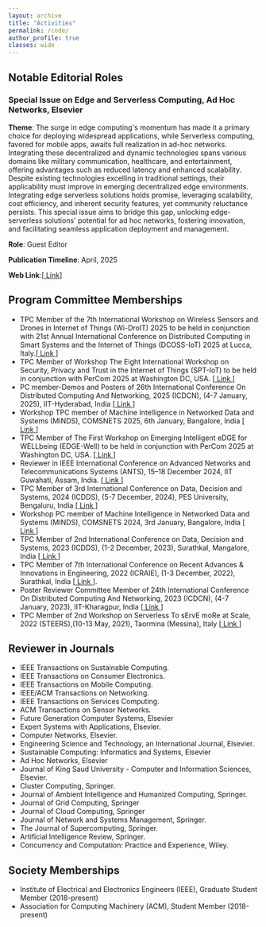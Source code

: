 ```yaml
---
layout: archive
title: "Activities"
permalink: /code/
author_profile: true
classes: wide
---
```

## Notable Editorial Roles
### Special Issue on Edge and Serverless Computing, Ad Hoc Networks, Elsevier 
 **Theme**: The surge in edge computing's momentum has made it a primary choice for deploying widespread applications, while Serverless computing, favored for mobile apps, awaits full realization in ad-hoc networks. Integrating these decentralized and dynamic technologies spans various domains like military communication, healthcare, and entertainment, offering advantages such as reduced latency and enhanced scalability. Despite existing technologies excelling in traditional settings, their applicability must improve in emerging decentralized edge environments. Integrating edge serverless solutions holds promise, leveraging scalability, cost efficiency, and inherent security features, yet community reluctance persists. This special issue aims to bridge this gap, unlocking edge-serverless solutions' potential for ad hoc networks, fostering innovation, and facilitating seamless application deployment and management.

**Role**: Guest Editor

**Publication Timeline**: April, 2025

**Web Link**:[<a href="https://www.sciencedirect.com/journal/ad-hoc-networks/about/call-for-papers#special-issue-on-edge-and-serverless-computing"> Link</a>]

## Program Committee Memberships
<ul>
	<li> 
		TPC Member of the 7th International Workshop on Wireless Sensors and Drones in Internet of Things (Wi-DroIT) 2025 to be held in conjunction with 21st Annual International Conference on Distributed Computing in Smart Systems and the Internet of Things (DCOSS-IoT) 2025 at Lucca, Italy.[<a href="https://widroit2025.github.io/"> Link </a>] 
	</li>
	<li>
		TPC Member of Workshop The Eight International Workshop on Security, Privacy and Trust in the Internet of Things (SPT-IoT) to be held in conjunction with PerCom 2025 at Washington DC, USA. [<a href="https://sites.google.com/view/spt-iot-2025"> Link </a>]
	</li>
	<li>
		PC member-Demos and Posters of 26th International Conference On Distributed Computing And Networking, 2025 (ICDCN), (4-7 January, 2025), IIT-Hyderabad, India [<a href="https://cse.iith.ac.in/icdcn-2025/call_for_poster.html/"> Link </a>]
	</li>
	<li>
		Workshop TPC member of Machine Intelligence in Networked Data and Systems (MINDS), COMSNETS 2025, 6th January, Bangalore, India [<a href="https://www.comsnets.org/minds_workshop.html"> Link </a>]
	</li>	
	<li>
		TPC Member of The First Workshop on Emerging Intelligent eDGE for WELLbeing (EDGE-Well) to be held in conjunction with PerCom 2025 at Washington DC, USA. [<a href="https://sites.google.com/view/edge-well-2025/"> Link </a>]
	</li>
	<li>
		Reviewer in IEEE International Conference on Advanced Networks and Telecommunications Systems (ANTS), 15–18 December 2024, IIT Guwahati, Assam, India. [<a href="https://ants2024.ieee-ants.org/"> Link </a>]
	</li>
	<li>
		TPC Member of 3rd International Conference on Data, Decision and Systems, 2024 (ICDDS), (5-7 December, 2024), PES University, Bengaluru, India [<a href="https://icdds.org/"> Link </a>]
	</li>
	<li>
		Workshop PC member of Machine Intelligence in Networked Data and Systems (MINDS), COMSNETS 2024, 3rd January, Bangalore, India [<a href="https://www.comsnets.org/minds_workshop.html"> Link </a>]
	</li>
	<li>
		TPC Member of 2nd International Conference on Data, Decision and Systems, 2023 (ICDDS), (1-2 December, 2023), Surathkal, Mangalore, India [<a href="https://icdds.org"> Link </a>]
	</li>
	<li>
		TPC Member of 7th International Conference on Recent Advances & Innovations in Engineering, 2022 (ICRAIE), (1-3 December, 2022), Surathkal, India [<a href="https://icraie.nitk.ac.in/progTechComm.html"> Link </a>].
	</li> 
	<li>
		Poster Reviewer Committee Member of 24th International Conference On Distributed Computing And Networking, 2023 (ICDCN), (4-7 January, 2023), IIT-Kharagpur, India [<a href="https://cse.iitkgp.ac.in/conf/ICDCN23/posters.html"> Link </a>]
	</li>
	<li>
		TPC Member of 2nd Workshop on Serverless To sErvE moRe at Scale, 2022 (STEERS),(10-13 May, 2021), Taormina (Messina), Italy [<a href="http://www.steers.iitkgp.ac.in/committee"> Link </a>]
	</li>
</ul>


## Reviewer in Journals
<ul>
	<li>
		IEEE Transactions on Sustainable Computing.
	</li>
	<li>
		IEEE Transactions on Consumer Electronics.
	</li>
	<li>
		IEEE Transactions on Mobile Computing.
	</li>
	<li>
		IEEE/ACM Transactions on Networking.
	</li>
	<li>
		IEEE Transactions on Services Computing.
	</li>
	<li>
		ACM Transactions on Sensor Networks.
	</li>
	<li>
		Future Generation Computer Systems, Elsevier
	</li>
	<li>
		Expert Systems with Applications, Elsevier.
	</li> 
	<li>
		Computer Networks, Elsevier.
	</li>
	<li>
		Engineering Science and Technology, an International Journal, Elsevier.
	</li>
	<li>
		Sustainable Computing: Informatics and Systems, Elsevier
	</li>
	<li>
		Ad Hoc Networks, Elsevier
	</li>
	<li>
		Journal of King Saud University - Computer and Information Sciences, Elsevier.
	</li>
	<li>
		Cluster Computing, Springer.
	</li>
	<li>
		Journal of Ambient Intelligence and Humanized Computing, Springer.
	</li>
	<li>
		 Journal of Grid Computing, Springer
	</li>
	<li>
		Journal of Cloud Computing, Springer
	</li>
	<li>
		Journal of Network and Systems Management, Springer.
	</li>
	<li>
		The Journal of Supercomputing, Springer.
	</li>
	<li>
		Artificial Intelligence Review, Springer.
	</li>
	<li>
		Concurrency and Computation: Practice and Experience, Wiley.
	</li>
</ul>

## Society Memberships
<ul>
	<li>
		Institute of Electrical and Electronics Engineers (IEEE), Graduate Student Member (2018-present)
	</li> 
	<li>
		Association for Computing Machinery (ACM), Student Member (2018-present)
	</li>
</ul>
